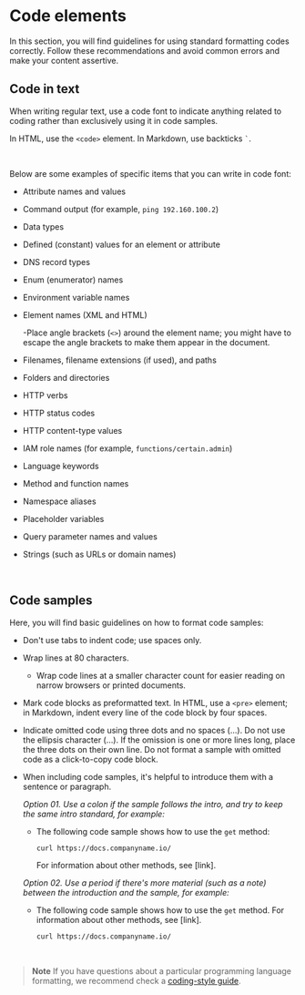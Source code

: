 # Code elements

In this section, you will find guidelines for using standard formatting codes correctly. Follow these recommendations and avoid common errors and make your content assertive.

## Code in text

When writing regular text, use a code font to indicate anything related to coding rather than exclusively using it in code samples.

In HTML, use the `<code>` element.
In Markdown, use backticks <code>`</code>.

</br>

Below are some examples of specific items that you can write in code font:

- Attribute names and values
- Command output (for example, `ping 192.160.100.2`)
- Data types
- Defined (constant) values for an element or attribute
- DNS record types
- Enum (enumerator) names
- Environment variable names
- Element names (XML and HTML)

    -Place angle brackets (`<>`) around the element name; you might have to escape the angle brackets to make them appear in the document.

- Filenames, filename extensions (if used), and paths
- Folders and directories
- HTTP verbs
- HTTP status codes
- HTTP content-type values
- IAM role names (for example, `functions/certain.admin`)
- Language keywords
- Method and function names
- Namespace aliases
- Placeholder variables
- Query parameter names and values
- Strings (such as URLs or domain names)

</br>

## Code samples

Here, you will find basic guidelines on how to format code samples:

- Don't use tabs to indent code; use spaces only.

- Wrap lines at 80 characters.

  - Wrap code lines at a smaller character count for easier reading on narrow browsers or printed documents.

- Mark code blocks as preformatted text. In HTML, use a `<pre>` element; in Markdown, indent every line of the code block by four spaces.

- Indicate omitted code using three dots and no spaces (...). Do not use the ellipsis character (…). If the omission is one or more lines long, place the three dots on their own line. Do not format a sample with omitted code as a click-to-copy code block.

- When including code samples, it's helpful to introduce them with a sentence or paragraph.

  *Option 01. Use a colon if the sample follows the intro, and try to keep the same intro standard, for example:*

  - The following code sample shows how to use the `get` method:

    ```curl
    curl https://docs.companyname.io/
    ```

    For information about other methods, see [link].

  *Option 02. Use a period if there's more material (such as a note) between the introduction and the sample, for example:*

  - The following code sample shows how to use the `get` method. For information about other methods, see [link].

    ```curl
    curl https://docs.companyname.io/
    ```

</br>

> **Note**
> If you have questions about a particular programming language formatting, we recommend check a [coding-style guide](https://google.github.io/styleguide/).
